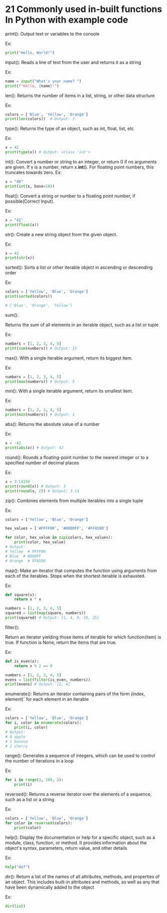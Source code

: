 # 21 Commonly used in-built functions In Python with example code

print():
Output text or variables to the console

Ex:

```python
print("Hello, World!")
```

input():
Reads a line of text from the user and returns it as a string

Ex:

```python
name = input("What's your name? ")
print(f"Hello, {name}!")
```

len():
Returns the number of items in a list, string, or other data structure

Ex:

```python
colors = ['Blue', 'Yellow', 'Orange']
print(len(colors))  # Output: 3
```

type():
Returns the type of an object, such as int, float, list, etc

Ex:

```python
x = 42
print(type(x)) # Output: <class 'int'>
```

int():
Convert a number or string to an integer, or return 0 if no arguments are given. If x is a number, return x.__int__(). For floating point numbers, this truncates towards zero.
Ex:

```python
x = "40"
print(int(x, base=10))
```

float():
Convert a string or number to a floating point number, if possible(Correct Input).

Ex:

```python
x = "42"
print(float(x))
```

str():
Create a new string object from the given object.

Ex:

```python
x = 42
print(str(x))
```

sorted():
Sorts a list or other iterable object in ascending or descending order

Ex:

```python
colors = ['Yellow', 'Blue', 'Orange']
print(sorted(colors))

# ['Blue', 'Orange', 'Yellow']
```

sum():

Returns the sum of all elements in an iterable object, such as a list or tuple

Ex:

```python
numbers = [1, 2, 3, 4, 5]
print(sum(numbers)) # Output: 15
```

max():
With a single iterable argument, return its biggest item.

Ex:

```python
numbers = [1, 2, 3, 4, 5]
print(max(numbers)) # Output: 5
```

min():
With a single iterable argument, return its smallest item.

Ex:

```python
numbers = [1, 2, 3, 4, 5]
print(min(numbers)) # Output: 1
```

abs():
Returns the absolute value of a number

Ex:

```python
x = -42
print(abs(x)) # Output: 42
```

round():
Rounds a floating-point number to the nearest integer or to a specified number of decimal places

Ex:

```python
x = 3.14159
print(round(x)) # Output: 3
print(round(x, 2)) # Output: 3.14
```

zip():
Combines elements from multiple iterables into a single tuple

Ex:

```python
colors = ['Yellow', 'Blue', 'Orange']

hex_values = ['#FFFF00', '#0000FF', '#FFA500']

for color, hex_value in zip(colors, hex_values):
    print(color, hex_value)
# Output:
# Yellow  # FFFF00
# Blue  # 0000FF
# Orange  # FFA500
```

map():
Make an iterator that computes the function using arguments from each of the iterables. Stops when the shortest iterable is exhausted.

Ex:

```python
def square(x):
    return x * x

numbers = [1, 2, 3, 4, 5]
squared = list(map(square, numbers))
print(squared) # Output: [1, 4, 9, 16, 25]
```

filter():

Return an iterator yielding those items of iterable for which function(item) is true. If function is None, return the items that are true.

Ex:

```python
def is_even(x):
    return x % 2 == 0

numbers = [1, 2, 3, 4, 5]
evens = list(filter(is_even, numbers))
print(evens) # Output: [2, 4]
```

enumerate():
Returns an iterator containing pairs of the form (index, element)` for each element in an iterable

Ex:

```python
colors = ['Yellow', 'Blue', 'Orange']
for i, color in enumerate(colors):
    print(i, color)
# Output:
# 0 apple
# 1 banana
# 2 cherry
```

range():
Generates a sequence of integers, which can be used to control the number of iterations in a loop

Ex:

```python
for i in range(1, 100, 2):
    print(i)
```

reversed():
Returns a reverse iterator over the elements of a sequence, such as a list or a string

Ex:

```python
colors = ['Yellow', 'Blue', 'Orange']
for color in reversed(colors):
    print(color)
```

help():
Display the documentation or help for a specific object, such as a module, class, function, or method. It provides information about the object's syntax, parameters, return value, and other details

Ex:

```python
help("def")
```

dir():
Return a list of the names of all attributes, methods, and properties of an object. This includes built-in attributes and methods, as well as any that have been dynamically added to the object

Ex:

```python
dir(list)
```
